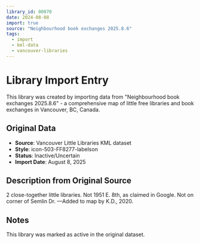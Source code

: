 ```yaml
---
library_id: 00070
date: 2024-08-08
import: true
source: "Neighbourhood book exchanges 2025.8.6"
tags:
  - import
  - kml-data
  - vancouver-libraries
---
```


# Library Import Entry

This library was created by importing data from "Neighbourhood book exchanges 2025.8.6" - a comprehensive map of little free libraries and book exchanges in Vancouver, BC, Canada.

## Original Data

- **Source**: Vancouver Little Libraries KML dataset
- **Style**: icon-503-FF8277-labelson
- **Status**: Inactive/Uncertain
- **Import Date**: August 8, 2025

## Description from Original Source

2 close-together little libraries.
Not 1951 E. 8th, as claimed in Google.
Not on corner of Semlin Dr.
—Added to map by K.D., 2020. 



## Notes

This library was marked as active in the original dataset.
